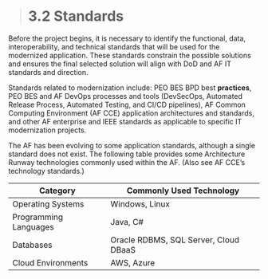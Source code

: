 > # **3.2** Standards

Before the project begins, it is necessary to identify the functional, data, interoperability, and technical standards that will be used for the modernized application.  These standards constrain the possible solutions and ensures the final selected solution will align with DoD and AF IT standards and direction.

Standards related to modernization include: PEO BES BPD best **practices**, PEO BES and AF DevOps processes and tools (DevSecOps, Automated Release Process, Automated Testing, and CI/CD pipelines), AF Common Computing Environment (AF CCE) application architectures and standards, and other AF enterprise and IEEE standards as applicable to specific IT modernization projects. 

The AF has been evolving to some application standards, although a single standard does not exist.  The following table provides some Architecture Runway technologies commonly used within the AF.  (Also see AF CCE’s technology standards.)


| Category  |  Commonly Used Technology |
|---|---|
| Operating Systems | Windows, Linux |
| Programming Languages | Java, C# |
| Databases | Oracle RDBMS, SQL Server, Cloud DBaaS |
| Cloud Environments | AWS, Azure |
